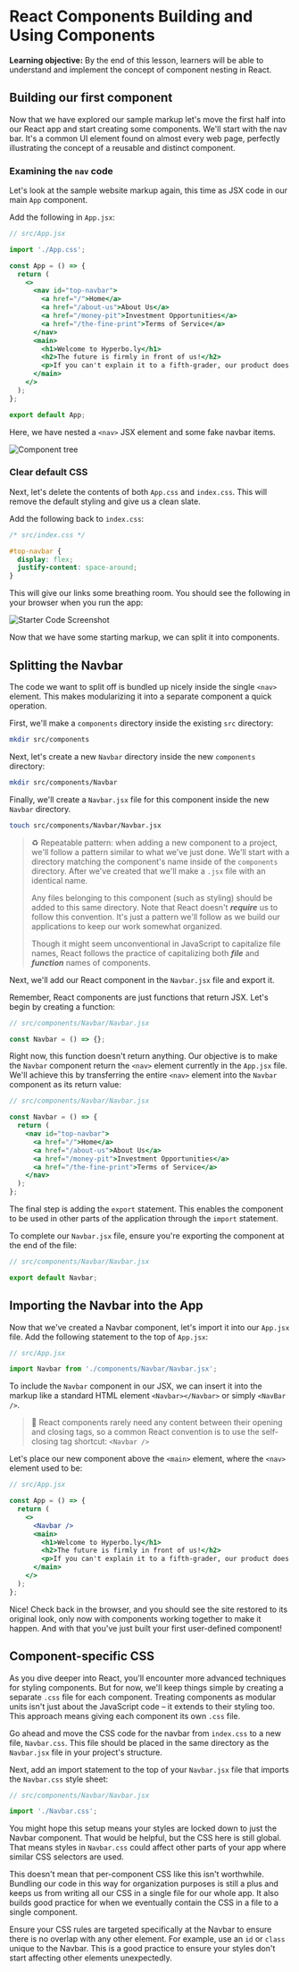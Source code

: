 <h1>
  <span class="headline">React Components</span>
  <span class="subhead">Building and Using Components</span>
</h1>

**Learning objective:** By the end of this lesson, learners will be able to understand and implement the concept of component nesting in React.

## Building our first component

Now that we have explored our sample markup let's move the first half into our React app and start creating some components. We'll start with the nav bar. It's a common UI element found on almost every web page, perfectly illustrating the concept of a reusable and distinct component.

### Examining the `nav` code

Let's look at the sample website markup again, this time as JSX code in our main `App` component.

Add the following in `App.jsx`:

```jsx
// src/App.jsx

import './App.css';

const App = () => {
  return (
    <> 
      <nav id="top-navbar">
        <a href="/">Home</a>
        <a href="/about-us">About Us</a>
        <a href="/money-pit">Investment Opportunities</a>
        <a href="/the-fine-print">Terms of Service</a>
      </nav>
      <main>
        <h1>Welcome to Hyperbo.ly</h1>
        <h2>The future is firmly in front of us!</h2>
        <p>If you can't explain it to a fifth-grader, our product does it.</p>
      </main>
    </>
  );
};

export default App;
```

Here, we have nested a `<nav>` JSX element and some fake navbar items.

![Component tree](./assets/one.png)

### Clear default CSS

Next, let's delete the contents of both `App.css` and `index.css`. This will remove the default styling and give us a clean slate.

Add the following back to `index.css`:

```css
/* src/index.css */

#top-navbar {
  display: flex;
  justify-content: space-around;
}
```

This will give our links some breathing room. You should see the following in your browser when you run the app:

![Starter Code Screenshot](./assets/starter-code-screenshot.png)

Now that we have some starting markup, we can split it into components.

## Splitting the Navbar

The code we want to split off is bundled up nicely inside the single `<nav>` element. This makes modularizing it into a separate component a quick operation.

First, we'll make a `components` directory inside the existing `src` directory:

```bash
mkdir src/components
```

Next, let's create a new `Navbar` directory inside the new `components` directory:

```bash
mkdir src/components/Navbar
```

Finally, we'll create a `Navbar.jsx` file for this component inside the new `Navbar` directory.

```bash
touch src/components/Navbar/Navbar.jsx
```

> ♻️ Repeatable pattern: when adding a new component to a project, we'll follow a pattern similar to what we've just done. We'll start with a directory matching the component's name inside of the `components` directory. After we've created that we'll make a `.jsx` file with an identical name.
>
> Any files belonging to this component (such as styling) should be added to this same directory. Note that React doesn't ***require*** us to follow this convention. It's just a pattern we'll follow as we build our applications to keep our work somewhat organized.
>
> Though it might seem unconventional in JavaScript to capitalize file names, React follows the practice of capitalizing both ***file*** and ***function*** names of components.

Next, we'll add our React component in the `Navbar.jsx` file and export it.

Remember, React components are just functions that return JSX. Let's begin by creating a function:

```jsx
// src/components/Navbar/Navbar.jsx

const Navbar = () => {};
```

Right now, this function doesn't return anything. Our objective is to make the `Navbar` component return the `<nav>` element currently in the `App.jsx` file. We'll achieve this by transferring the entire `<nav>` element into the `Navbar` component as its return value:

```jsx
// src/components/Navbar/Navbar.jsx

const Navbar = () => {
  return (
    <nav id="top-navbar">
      <a href="/">Home</a>
      <a href="/about-us">About Us</a>
      <a href="/money-pit">Investment Opportunities</a>
      <a href="/the-fine-print">Terms of Service</a>
    </nav>
  );
};
```

The final step is adding the `export` statement. This enables the component to be used in other parts of the application through the `import` statement.

To complete our `Navbar.jsx` file, ensure you're exporting the component at the end of the file:

```jsx
// src/components/Navbar/Navbar.jsx

export default Navbar;
```

## Importing the Navbar into the App

Now that we've created a Navbar component, let's import it into our `App.jsx` file. Add the following statement to the top of `App.jsx`:

```jsx
// src/App.jsx

import Navbar from './components/Navbar/Navbar.jsx';
```

To include the `Navbar` component in our JSX, we can insert it into the markup like a standard HTML element `<Navbar></Navbar>` or simply `<NavBar />`.

> 🧠 React components rarely need any content between their opening and closing tags, so a common React convention is to use the self-closing tag shortcut: `<Navbar />`

Let's place our new component above the `<main>` element, where the `<nav>` element used to be:

```jsx
// src/App.jsx

const App = () => {
  return (
    <>
      <Navbar />
      <main>
        <h1>Welcome to Hyperbo.ly</h1>
        <h2>The future is firmly in front of us!</h2>
        <p>If you can't explain it to a fifth-grader, our product does it.</p>
      </main>
    </>
  );
};
```

Nice! Check back in the browser, and you should see the site restored to its original look, only now with components working together to make it happen. And with that you've just built your first user-defined component!

## Component-specific CSS

As you dive deeper into React, you'll encounter more advanced techniques for styling components. But for now, we'll keep things simple by creating a separate `.css` file for each component. Treating components as modular units isn't just about the JavaScript code – it extends to their styling too. This approach means giving each component its own `.css` file.

Go ahead and move the CSS code for the navbar from `index.css` to a new file, `Navbar.css`. This file should be placed in the same directory as the `Navbar.jsx` file in your project's structure.

Next, add an import statement to the top of your `Navbar.jsx` file that imports the `Navbar.css` style sheet:

```jsx
// src/components/Navbar/Navbar.jsx

import './Navbar.css';
```

You might hope this setup means your styles are locked down to just the Navbar component. That would be helpful, but the CSS here is still global. That means styles in `Navbar.css` could affect other parts of your app where similar CSS selectors are used.

This doesn't mean that per-component CSS like this isn't worthwhile. Bundling our code in this way for organization purposes is still a plus and keeps us from writing all our CSS in a single file for our whole app. It also builds good practice for when we eventually contain the CSS in a file to a single component.

Ensure your CSS rules are targeted specifically at the Navbar to ensure there is no overlap with any other element. For example, use an `id` or `class` unique to the Navbar. This is a good practice to ensure your styles don't start affecting other elements unexpectedly.
